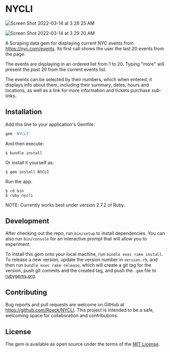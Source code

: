 # NYCLI

![Screen Shot 2022-03-14 at 3 28 25 AM](https://user-images.githubusercontent.com/28878478/158125287-f4f9d7c8-eb5c-47f6-92c6-0ccdf4625533.png)
<br>

![Screen Shot 2022-03-14 at 3 29 20 AM](https://user-images.githubusercontent.com/28878478/158125325-42dde6b2-750b-4154-bdd4-f4d79c02aaac.png)
<br>



A Scraping data gem for displaying current NYC events from https://nyc.com/events. 
Its first call shows the user the last 20 events from the page.

The events are displaying in an ordered list from 1 to 20.
Typing "more" will present the past 20 from the current events list.

The events can be selected by their numbers, which when entered, it displays info about them, including their summary, dates, hours and locations, as well as a link for more information and tickets purchase sub-links.

## Installation

Add this line to your application's Gemfile:

```ruby
gem 'NYCLI'
```

And then execute:

    $ bundle install

Or install it yourself as:

    $ gem install NYCLI
    
Run the app:

   ```
   $ cd bin
   $ ruby nycli
   ```
    
    
NOTE: Currently works best under version 2.7.2 of Ruby.


## Development

After checking out the repo, run `bin/setup` to install dependencies. You can also run `bin/console` for an interactive prompt that will allow you to experiment.

To install this gem onto your local machine, run `bundle exec rake install`. To release a new version, update the version number in `version.rb`, and then run `bundle exec rake release`, which will create a git tag for the version, push git commits and the created tag, and push the `.gem` file to [rubygems.org](https://rubygems.org).

## Contributing

Bug reports and pull requests are welcome on GitHub at https://github.com/Roeck/NYCLI. This project is intended to be a safe, welcoming space for collaboration and contributions.

## License

The gem is available as open source under the terms of the [MIT License](https://opensource.org/licenses/MIT).



